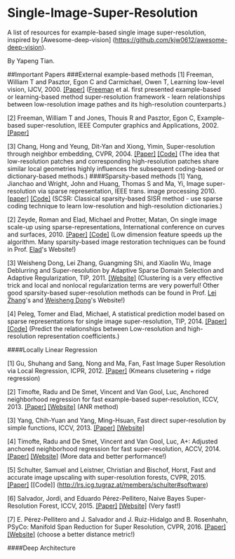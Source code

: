# Single-Image-Super-Resolution
A list of resources for example-based single image super-resolution, inspired by [Awesome-deep-vision] (https://github.com/kjw0612/awesome-deep-vision).

By Yapeng Tian.

##Important Papers
###External example-based methods
[1] Freeman, William T and Pasztor, Egon C and Carmichael, Owen T, Learning low-level vision, IJCV, 2000. [[Paper]](http://people.csail.mit.edu/billf/papers/TR2000-05.pdf) ([Freeman](billf.mit.edu) et al. first presented example-based or learning-based method super-resolution framework - learn relationships between low-resolution image pathes and its high-resolution counterparts.)

[2] Freeman, William T and Jones, Thouis R and Pasztor, Egon C, Example-based super-resolution, IEEE Computer graphics and Applications, 2002.    [[Paper]](http://www.merl.com/publications/docs/TR2001-30.pdf) 

[3] Chang, Hong and Yeung, Dit-Yan and Xiong, Yimin, Super-resolution through neighbor embedding, CVPR, 2004. [[Paper]](http://repository.ust.hk/ir/bitstream/1783.1-2284/1/yeung.cvpr2004.pdf) [[Code]](http://www.jdl.ac.cn/user/hchang/publication.htm) (The idea that low-resolution patches and corresponding high-resolution patches share similar local geometries highly influences the subsequent coding-based or dictionary-based methods.)
####Sparsity-based methods
[1] Yang, Jianchao and Wright, John and Huang, Thomas S and Ma, Yi, Image super-resolution via sparse representation, IEEE trans. image processing 2010. [[paper]](http://ieeexplore.ieee.org/document/5466111/?arnumber=5466111) [[Code]](http://www.ifp.illinois.edu/~jyang29/) (SCSR: Classical sparsity-based SISR method - use sparse coding technique to learn low-resolution and high-resolution dictionaries.)

[2] Zeyde, Roman and Elad, Michael and Protter, Matan, On single image scale-up using sparse-representations, International conference on curves and surfaces, 2010. [[Paper]](http://www.cs.technion.ac.il/~elad/publications/conferences/2010/ImageScaleUp_LNCS.pdf) [[Code]](http://www.cs.technion.ac.il/~elad/software/)  (Low dimension feature speeds up the algorithm. Many sparsity-based image restoration techniques can be found in Prof. [Elad](http://www.cs.technion.ac.il/~elad/index.html)'s Website!) 

[3] Weisheng Dong, Lei Zhang, Guangming Shi, and Xiaolin Wu, Image Deblurring and Super-resolution by Adaptive Sparse Domain Selection and Adaptive Regularization, TIP, 2011. [[Website]](http://www4.comp.polyu.edu.hk/~cslzhang/ASDS_AReg.htm) (Clustering is a very effective trick and local and nonlocal regularization terms are very powerful! Other good sparsity-based super-resolution methods can be found in Prof. [Lei Zhang](http://www4.comp.polyu.edu.hk/~cslzhang/)'s and [Weisheng Dong](http://see.xidian.edu.cn/faculty/wsdong/)'s Website!)

[4] Peleg, Tomer and Elad, Michael, A statistical prediction model based on sparse representations for single image super-resolution, TIP, 2014. [[Paper]](http://www.cs.technion.ac.il/~elad/publications/journals/2013/SingleImageSR_TIP.pdf) [[Code]](http://www.cs.technion.ac.il/~elad/software/) (Predict the relationships between Low-resolution and high-resolution representation coefficients.)

####Locally Linear Regression

[1] Gu, Shuhang and Sang, Nong and Ma, Fan, Fast Image Super Resolution via Local Regression, ICPR, 2012. [[Paper]](http://ieeexplore.ieee.org/stamp/stamp.jsp?arnumber=6460827) (Kmeans clusetering + ridge regression)

[2] Timofte, Radu and De Smet, Vincent and Van Gool, Luc, Anchored neighborhood regression for fast example-based super-resolution, ICCV, 2013. [[Paper]](http://www.cv-foundation.org/openaccess/content_iccv_2013/papers/Timofte_Anchored_Neighborhood_Regression_2013_ICCV_paper.pdf) [[Website]](http://www.vision.ee.ethz.ch/~timofter/) (ANR method)

[3] Yang, Chih-Yuan and Yang, Ming-Hsuan, Fast direct super-resolution by simple functions, ICCV, 2013. [[Paper]](http://www.cv-foundation.org/openaccess/content_iccv_2013/papers/Yang_Fast_Direct_Super-Resolution_2013_ICCV_paper.pdf) [[Website]](https://eng.ucmerced.edu/people/cyang35/ICCV13/ICCV13.html) 

[4] Timofte, Radu and De Smet, Vincent and Van Gool, Luc, A+: Adjusted anchored neighborhood regression for fast super-resolution, ACCV, 2014. [[Paper]](https://pdfs.semanticscholar.org/ca57/66b91da4903ad6f6d40a5b31a3ead1f7f6de.pdf) [[Website]](http://www.vision.ee.ethz.ch/~timofter/) (More data and better performance!)

[5] Schulter, Samuel and Leistner, Christian and Bischof, Horst, Fast and accurate image upscaling with super-resolution forests, CVPR, 2015. [[Paper]](http://www.cv-foundation.org/openaccess/content_cvpr_2015/papers/Schulter_Fast_and_Accurate_2015_CVPR_paper.pdf) [[Code]] (http://lrs.icg.tugraz.at/members/schulter#software)

[6] Salvador, Jordi, and Eduardo Pérez-Pellitero, Naive Bayes Super-Resolution Forest, ICCV, 2015. [[Paper]](http://www.cv-foundation.org/openaccess/content_iccv_2015/papers/Salvador_Naive_Bayes_Super-Resolution_ICCV_2015_paper.pdf) [[Website]](http://perezpellitero.github.io/) (Very fast!)

[7] E. Pérez-Pellitero and J. Salvador and J. Ruiz-Hidalgo and B. Rosenhahn, PSyCo: Manifold Span Reduction for Super Resolution, CVPR, 2016. [[Paper]](http://perezpellitero.github.io/documents/PerezPellitero2016Cvpr.pdf) [[Website]](http://perezpellitero.github.io/) (choose a better distance metric!)

####Deep Architecture

